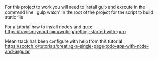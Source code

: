 For this project to work you will need to install gulp
 and execute in the command line '
gulp watch' in the root of the project for the script to build static file

For a tutorial how to install nodejs and gulp:
https://travismaynard.com/writing/getting-started-with-gulp

Mean stack has been configure with help from this tutorial
https://scotch.io/tutorials/creating-a-single-page-todo-app-with-node-and-angular